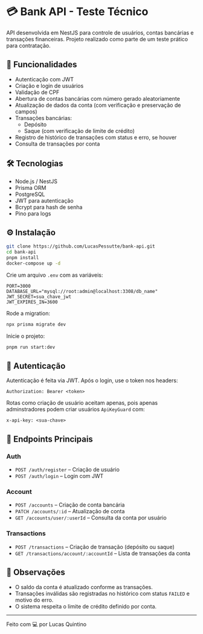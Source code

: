 # 💳 Bank API - Teste Técnico

API desenvolvida em NestJS para controle de usuários, contas bancárias e transações financeiras. Projeto realizado como parte de um teste prático para contratação.

## 🚀 Funcionalidades

- Autenticação com JWT
- Criação e login de usuários
- Validação de CPF
- Abertura de contas bancárias com número gerado aleatoriamente
- Atualização de dados da conta (com verificação e preservação de campos)
- Transações bancárias:
  - Depósito
  - Saque (com verificação de limite de crédito)
- Registro de histórico de transações com status e erro, se houver
- Consulta de transações por conta

## 🛠️ Tecnologias

- Node.js / NestJS
- Prisma ORM
- PostgreSQL
- JWT para autenticação
- Bcrypt para hash de senha
- Pino para logs

## ⚙️ Instalação

```bash
git clone https://github.com/LucasPessutte/bank-api.git
cd bank-api
pnpm install
docker-compose up -d
```

Crie um arquivo `.env` com as variáveis:

```
PORT=3000
DATABASE_URL="mysql://root:admin@localhost:3308/db_name"
JWT_SECRET=sua_chave_jwt
JWT_EXPIRES_IN=3600
```

Rode a migration:

```bash
npx prisma migrate dev
```

Inicie o projeto:

```bash
pnpm run start:dev
```

## 🔐 Autenticação

Autenticação é feita via JWT. Após o login, use o token nos headers:

```
Authorization: Bearer <token>
```

Rotas como criação de usuário aceitam apenas, pois apenas adminstradores podem criar usuários `ApiKeyGuard` com:

```
x-api-key: <sua-chave>
```

## 📘 Endpoints Principais

### Auth

- `POST /auth/register` – Criação de usuário
- `POST /auth/login` – Login com JWT

### Account

- `POST /accounts` – Criação de conta bancária
- `PATCH /accounts/:id` – Atualização de conta
- `GET /accounts/user/:userId` – Consulta da conta por usuário

### Transactions

- `POST /transactions` – Criação de transação (depósito ou saque)
- `GET /transactions/account/:accountId` – Lista de transações da conta

## 🧠 Observações

- O saldo da conta é atualizado conforme as transações.
- Transações inválidas são registradas no histórico com status `FAILED` e motivo do erro.
- O sistema respeita o limite de crédito definido por conta.

---

Feito com 💻 por Lucas Quintino
